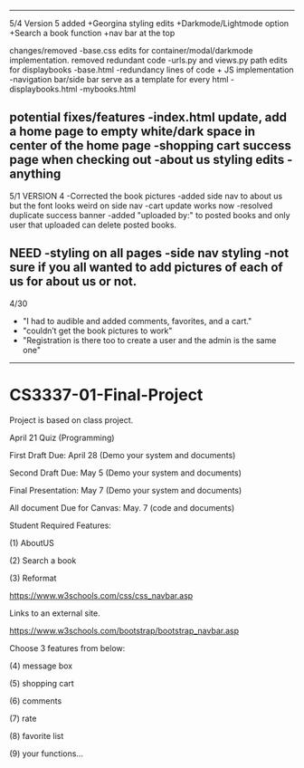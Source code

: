 ---------------------------------------------------------------------------------------------
5/4
Version 5
added
+Georgina styling edits
+Darkmode/Lightmode option
+Search a book function
+nav bar at the top

changes/removed
-base.css edits for container/modal/darkmode implementation. removed redundant code
-urls.py and views.py path edits for displaybooks
-base.html -redundancy lines of code + JS implementation -navigation bar/side bar serve as a template for every html
-displaybooks.html
-mybooks.html

potential fixes/features
-index.html update, add a home page to empty white/dark space in center of the home page
-shopping cart success page when checking out
-about us styling edits
-anything
---------------------------------------------------------------------------------------------
5/1
VERSION 4
-Corrected the book pictures
-added side nav to about us but the font looks weird on side nav
-cart update works now
-resolved duplicate success banner
-added "uploaded by:" to posted books and only user that uploaded can delete posted books.

NEED
-styling on all pages
-side nav styling
-not sure if you all wanted to add pictures of each of us for about us or not.
---------------------------------------------------------------------------------------------
4/30

- "I had to audible and added comments, favorites, and a cart." 
- "couldn’t get the book pictures to work"
- "Registration is there too to create a user and the admin is the same one"

----------------------------------------------------------------------------------------------

# CS3337-01-Final-Project
Project is based on class project.

April 21 Quiz (Programming)

First Draft Due:  April 28    (Demo your system and documents)     

Second Draft Due:   May 5   (Demo your system and documents)                 

Final Presentation:   May 7   (Demo your system and documents)                                                   

All document Due for Canvas:    May. 7 (code and documents)                 

Student Required Features:

(1) AboutUS

(2) Search a book

(3) Reformat

https://www.w3schools.com/css/css_navbar.asp

Links to an external site.

https://www.w3schools.com/bootstrap/bootstrap_navbar.asp

 

Choose 3 features from below:

(4) message box

(5) shopping cart

(6) comments

(7) rate

(8) favorite list

(9) your functions...


